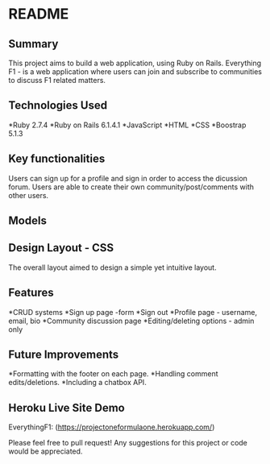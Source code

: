 # README

## Summary
This project aims to build a web application, using Ruby on Rails. Everything F1 - is a web application where users can join and subscribe to communities to discuss F1 related matters.

## Technologies Used

*Ruby 2.7.4
*Ruby on Rails 6.1.4.1
*JavaScript
*HTML
*CSS
*Boostrap 5.1.3

## Key functionalities
Users can sign up for a profile and sign in order to access the dicussion forum. Users are able to create their own community/post/comments with other users.

## Models


## Design Layout - CSS
The overall layout aimed to design a simple yet intuitive layout. 

## Features

*CRUD systems
*Sign up page -form
*Sign out
*Profile page - username, email, bio
*Community discussion page
*Editing/deleting options - admin only

## Future Improvements

*Formatting with the footer on each page.
*Handling comment edits/deletions.
*Including a chatbox API.

## Heroku Live Site Demo

EverythingF1: (https://projectoneformulaone.herokuapp.com/)

Please feel free to pull request! Any suggestions for this project or code would be appreciated.

